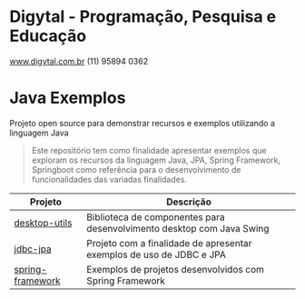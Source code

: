 # Digytal - Programação, Pesquisa e Educação
www.digytal.com.br
(11) 95894 0362

# Java Exemplos
Projeto open source para demonstrar recursos e exemplos utilizando a linguagem Java

> Este repositório tem como finalidade apresentar exemplos que exploram os recursos da linguagem Java, JPA, Spring Framework, Springboot como referência para o desenvolvimento de funcionalidades das variadas finalidades.

|Projeto         |Descrição                      
|----------------|-------------------------------
|[desktop-utils](https://github.com/glysns/java-exemplos/tree/main/java-swing/desktop-utils)|Biblioteca de componentes para desenvolvimento desktop com Java Swing
|[jdbc-jpa](https://github.com/glysns/java-exemplos/tree/main/jdbc-jpa)|Projeto com a finalidade de apresentar exemplos de uso de JDBC e JPA
|[spring-framework](https://github.com/glysns/java-exemplos/tree/main/spring)|Exemplos de projetos desenvolvidos com Spring Framework
